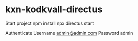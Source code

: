 # kxn-kodkvall-directus

Start project
npm install
npx directus start

Authenticate
Username
admin@admin.com
Password
admin
 
